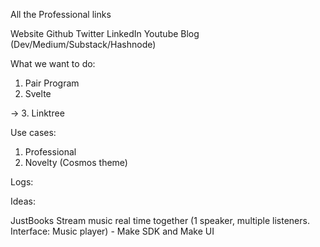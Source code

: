 All the Professional links

Website
Github
Twitter
LinkedIn
Youtube
Blog (Dev/Medium/Substack/Hashnode)


What we want to do:

1. Pair Program
2. Svelte

-> 3. Linktree

Use cases: 

1. Professional 
2. Novelty (Cosmos theme)


Logs:

Ideas:

JustBooks
Stream music real time together (1 speaker, multiple listeners. Interface: Music player) - Make SDK and Make UI



